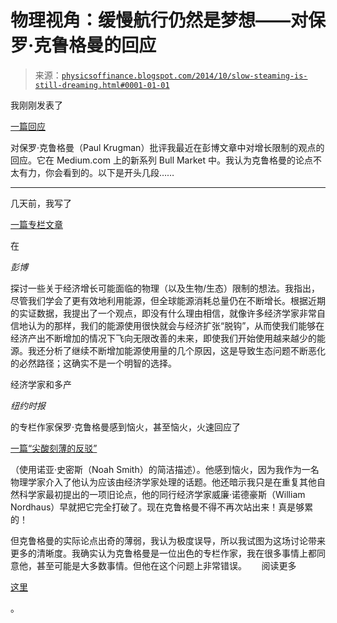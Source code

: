 <!--yml

类别：未分类

日期：2024-05-18 06:50:21

-->

# 物理视角：缓慢航行仍然是梦想——对保罗·克鲁格曼的回应

> 来源：[`physicsoffinance.blogspot.com/2014/10/slow-steaming-is-still-dreaming.html#0001-01-01`](http://physicsoffinance.blogspot.com/2014/10/slow-steaming-is-still-dreaming.html#0001-01-01)

我刚刚发表了

[一篇回应](https://medium.com/bull-market/steaming-slowly-toward-the-limits-of-growth-cc455dccd829)

对保罗·克鲁格曼（Paul Krugman）批评我最近在彭博文章中对增长限制的观点的回应。它在 Medium.com 上的新系列 Bull Market 中。我认为克鲁格曼的论点不太有力，你会看到的。以下是开头几段……

**********

几天前，我写了

[一篇专栏文章](http://www.bloombergview.com/articles/2014-10-05/economists-are-blind-to-the-limits-of-growth)

在

*彭博*

探讨一些关于经济增长可能面临的物理（以及生物/生态）限制的想法。我指出，尽管我们学会了更有效地利用能源，但全球能源消耗总量仍在不断增长。根据近期的实证数据，我提出了一个观点，即没有什么理由相信，就像许多经济学家非常自信地认为的那样，我们的能源使用很快就会与经济扩张“脱钩”，从而使我们能够在经济产出不断增加的情况下飞向无限改善的未来，即使我们开始使用越来越少的能源。我还分析了继续不断增加能源使用量的几个原因，这是导致生态问题不断恶化的必然路径；这确实不是一个明智的选择。

经济学家和多产

*纽约时报*

的专栏作家保罗·克鲁格曼感到恼火，甚至恼火，火速回应了

[一篇“尖酸刻薄的反驳”](http://krugman.blogs.nytimes.com/2014/10/07/slow-steaming-and-the-supposed-limits-to-growth/)

（使用诺亚·史密斯（Noah Smith）的简洁描述）。他感到恼火，因为我作为一名物理学家介入了他认为应该由经济学家处理的话题。他还暗示我只是在重复其他自然科学家最初提出的一项旧论点，他的同行经济学家威廉·诺德豪斯（William Nordhaus）早就把它完全打破了。现在克鲁格曼不得不再次站出来！真是够累的！

但克鲁格曼的实际论点出奇的薄弱，我认为极度误导，所以我试图为这场讨论带来更多的清晰度。我确实认为克鲁格曼是一位出色的专栏作家，我在很多事情上都同意他，甚至可能是大多数事情。但他在这个问题上非常错误。      阅读更多

[这里](https://medium.com/bull-market/steaming-slowly-toward-the-limits-of-growth-cc455dccd829)

。
